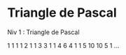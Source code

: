 # Triangle de Pascal
Niv 1 : Triangle de Pascal

1
1  1
1  2  1
1  3  3  1
1  4  6  4  1
1  5 10 10  5  1
...
